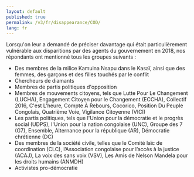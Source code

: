 ```yaml
---
layout: default
published: true
permalink: /v3/fr/disappearance/COD/
lang: fr
---
```


Lorsqu'on leur a demandé de préciser davantage qui était particulièrement vulnérable aux disparitions par des agents du gouvernement en 2018, nos répondants ont mentionné tous les groupes suivants :
-	Des membres de la milice Kamuina Nsapu dans le Kasaï, ainsi que des femmes, des garçons et des filles touchés par le conflit
-	Chercheurs de diamants
-	Membres de partis politiques d'opposition
-	Membres de mouvements citoyens, tels que Lutte Pour Le Changement (LUCHA), Engagement Citoyen pour le Changement (ECCHA), Collectif 2016, C'est L'heure, Compte À Rebours, Cocorico, Position Du Peuple Congolais, Quatrième Voie, Vigilance Citoyenne (VICI)
-	Les partis politiques, tels que l'Union pour la démocratie et le progrès social (UDPS), l'Union pour la nation congolaise (UNC), Groupe des 7 (G7), Ensemble, Alternance pour la république (AR), Démocratie chrétienne (DC)
-	Des membres de la société civile, telles que le Comité laïc de coordination (CLC), l’Association congolaise pour l’accès à la justice (ACAJ), La voix des sans voix (VSV), Les Amis de Nelson Mandela pour les droits humains (ANMDH)
-	Activistes pro-démocratie
